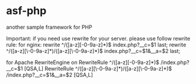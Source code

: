 asf-php
=======

another sample framework for PHP


Important:
if you need use rewrite for your server. please use follow rewrite rule:
  for nginx:
rewrite ^/([a-z][\-0-9a-z]*)$ index.php?__c=$1 last;
rewrite ^/([a-z][\-0-9a-z]*)/([a-z][\-0-9a-z]*)$ index.php?__c=$1&__a=$2 last;
  
  for Apache
RewriteEngine on
RewriteRule ^/([a-z][\-0-9a-z]*)$ /index.php?__c=$1 [QSA,L]
RewriteRule ^/([a-z][\-0-9a-z]*)/([a-z][\-0-9a-z]*)$ /index.php?__c=$1&__a=$2 [QSA,L]
